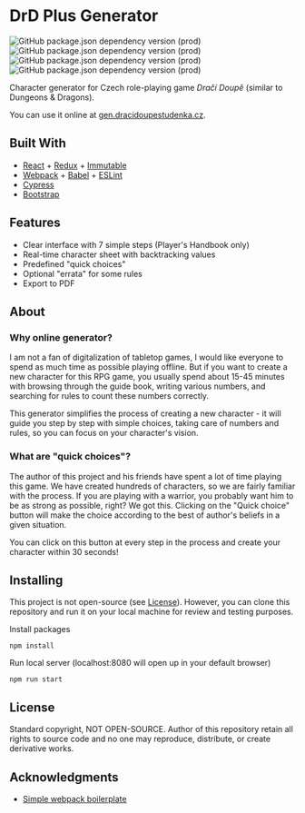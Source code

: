 # DrD Plus Generator

![GitHub package.json dependency version (prod)](https://img.shields.io/github/package-json/dependency-version/BobesCZ/drd-plus-generator/webpack)
![GitHub package.json dependency version (prod)](https://img.shields.io/github/package-json/dependency-version/BobesCZ/drd-plus-generator/react)
![GitHub package.json dependency version (prod)](https://img.shields.io/github/package-json/dependency-version/BobesCZ/drd-plus-generator/redux)
![GitHub package.json dependency version (prod)](https://img.shields.io/github/package-json/dependency-version/BobesCZ/drd-plus-generator/immutable)

Character generator for Czech role-playing game *Dračí Doupě* (similar to Dungeons & Dragons).

You can use it online at [gen.dracidoupestudenka.cz](http://gen.dracidoupestudenka.cz).

## Built With

* [React](https://reactjs.org/) + [Redux](https://redux.js.org/) + [Immutable](https://immutable-js.github.io/immutable-js/)
* [Webpack](https://webpack.js.org/) + [Babel](https://babeljs.io/) + [ESLint](https://eslint.org/)
* [Cypress](https://www.cypress.io/)
* [Bootstrap](https://getbootstrap.com/)

## Features

* Clear interface with 7 simple steps (Player's Handbook only)
* Real-time character sheet with backtracking values
* Predefined "quick choices"
* Optional "errata" for some rules
* Export to PDF

## About

### Why online generator?

I am not a fan of digitalization of tabletop games, I would like everyone to spend as much time as possible playing offline. But if you want to create a new character for this RPG game, you usually spend about 15-45 minutes with browsing through the guide book, writing various numbers, and searching for rules to count these numbers correctly.

This generator simplifies the process of creating a new character - it will guide you step by step with simple choices, taking care of numbers and rules, so you can focus on your character's vision.

### What are "quick choices"?

The author of this project and his friends have spent a lot of time playing this game. We have created hundreds of characters, so we are fairly familiar with the process. If you are playing with a warrior, you probably want him to be as strong as possible, right? We got this. Clicking on the "Quick choice" button will make the choice according to the best of author's beliefs in a given situation.

You can click on this button at every step in the process and create your character within  30 seconds!

## Installing

This project is not open-source (see [License](#License)). However, you can clone this repository and run it on your local machine for review and testing purposes.

Install packages

```
npm install
```

Run local server (localhost:8080 will open up in your default browser)

```
npm run start
```

## License

Standard copyright, NOT OPEN-SOURCE. Author of this repository retain all rights to source code and no one may reproduce, distribute, or create derivative works.

## Acknowledgments

* [Simple webpack boilerplate](https://github.com/pinglinh/simple_webpack_boilerplate/)
